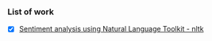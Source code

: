 ### List of work

- [X] [Sentiment analysis using Natural Language Toolkit - nltk](http://www.nltk.org/)
